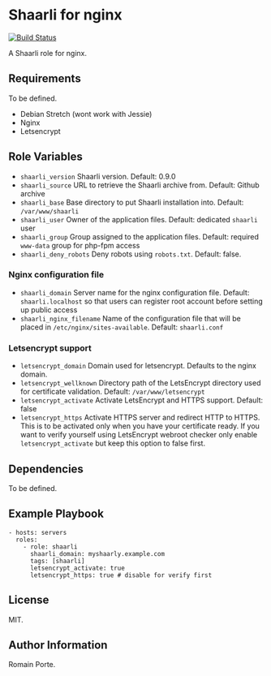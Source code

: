 Shaarli for nginx
=================

[![Build Status](https://travis-ci.org/MicroJoe/ansible-role-shaarli.svg?branch=master)](https://travis-ci.org/MicroJoe/ansible-role-shaarli)

A Shaarli role for nginx.

Requirements
------------

To be defined.

- Debian Stretch (wont work with Jessie)
- Nginx
- Letsencrypt

Role Variables
--------------

- `shaarli_version` Shaarli version. Default: 0.9.0
- `shaarli_source` URL to retrieve the Shaarli archive from. Default: Github
  archive
- `shaarli_base` Base directory to put Shaarli installation into. Default:
  `/var/www/shaarli`
- `shaarli_user` Owner of the application files. Default: dedicated `shaarli`
  user
- `shaarli_group` Group assigned to the application files. Default: required
  `www-data` group for php-fpm access
- `shaarli_deny_robots` Deny robots using `robots.txt`. Default: false.

### Nginx configuration file

- `shaarli_domain` Server name for the nginx configuration file.
  Default: `shaarli.localhost` so that users can register root account before
  setting up public access
- `shaarli_nginx_filename` Name of the configuration file that will be placed
  in `/etc/nginx/sites-available`. Default: `shaarli.conf`

### Letsencrypt support

- `letsencrypt_domain` Domain used for letsencrypt. Defaults to the nginx
  domain.
- `letsencrypt_wellknown` Directory path of the LetsEncrypt directory used for
  certificate validation. Default: `/var/www/letsencrypt`
- `letsencrypt_activate` Activate LetsEncrypt and HTTPS support. Default: false
- `letsencrypt_https` Activate HTTPS server and redirect HTTP to HTTPS. This is
  to be activated only when you have your certificate ready. If you want to
  verify yourself using LetsEncrypt webroot checker only enable
  `letsencrypt_activate` but keep this option to false first.

Dependencies
------------

To be defined.

Example Playbook
----------------

    - hosts: servers
      roles:
        - role: shaarli
          shaarli_domain: myshaarly.example.com
          tags: [shaarli]
          letsencrypt_activate: true
          letsencrypt_https: true # disable for verify first

License
-------

MIT.

Author Information
------------------

Romain Porte.
